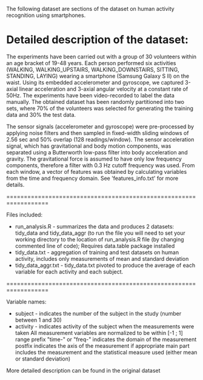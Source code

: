 The following dataset are sections of the dataset on human activity recognition using smartphones.

Detailed description of the dataset:
==================================================================

The experiments have been carried out with a group of 30 volunteers within an age bracket of 19-48 years. Each person performed six activities (WALKING, WALKING_UPSTAIRS, WALKING_DOWNSTAIRS, SITTING, STANDING, LAYING) wearing a smartphone (Samsung Galaxy S II) on the waist. Using its embedded accelerometer and gyroscope, we captured 3-axial linear acceleration and 3-axial angular velocity at a constant rate of 50Hz. The experiments have been video-recorded to label the data manually. The obtained dataset has been randomly partitioned into two sets, where 70% of the volunteers was selected for generating the training data and 30% the test data. 

The sensor signals (accelerometer and gyroscope) were pre-processed by applying noise filters and then sampled in fixed-width sliding windows of 2.56 sec and 50% overlap (128 readings/window). The sensor acceleration signal, which has gravitational and body motion components, was separated using a Butterworth low-pass filter into body acceleration and gravity. The gravitational force is assumed to have only low frequency components, therefore a filter with 0.3 Hz cutoff frequency was used. From each window, a vector of features was obtained by calculating variables from the time and frequency domain. See 'features_info.txt' for more details. 

==================================================================

Files included:
* run_analysis.R - summarizes the data and produces 2 datasets: tidy_data and tidy_data_aggr (to run the file you will need to set your working directory to the location of run_analysis.R file (by changing commented line of code); Requires data.table package installed
* tidy_data.txt - aggregation of training and test datasets on human activity, includes only measurements of mean and standard deviation
* tidy_data_aggr.txt - tidy_data.txt pivoted to produce the average of each variable for each activity and each subject. 

==================================================================

Variable names:
* subject - indicates the number of the subject in the study (number between 1 and 30)
* activity - indicates activity of the subject when the measurements were taken
All measurement variables are normalized to be within [-1 ; 1] range
prefix "time-" or "freq-" indicates the domain of the measurement
postfix indicates the axis of the measurement if appropriate
main part includes the measurement and the statistical measure used (either mean or standard deviation)

More detailed description can be found in the original dataset

